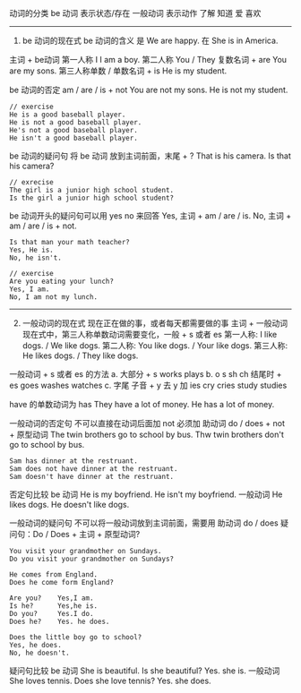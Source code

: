 动词的分类
    be 动词
        表示状态/存在
    一般动词
        表示动作 了解 知道 爱 喜欢

----------------------------------------------------------------------------------------------------
1. be 动词的现在式
be 动词的含义
是
    We are happy.
在
    She is in America.

主词 + be动词
第一人称 I
    I am a boy.
第二人称 You / They 复数名词 + are
    You are my sons.
第三人称单数 / 单数名词 + is
    He is my student.

be 动词的否定
    am / are / is + not
    You are not my sons.
    He is not my student.

    // exercise
    He is a good baseball player.
    He is not a good baseball player.
    He's not a good baseball player.
    He isn't a good baseball player.

be 动词的疑问句
    将 be 动词 放到主词前面，末尾 + ?
    That is his camera.
    Is that his camera?

    // exrecise
    The girl is a junior high school student.
    Is the girl a junior high school student?

be 动词开头的疑问句可以用 yes no 来回答
    Yes, 主词 + am / are / is.
    No, 主词 + am / are / is + not.

    Is that man your math teacher?
    Yes, He is.
    No, he isn't.

    // exercise
    Are you eating your lunch?
    Yes, I am.
    No, I am not my lunch.

----------------------------------------------------------------------------------------------------
2. 一般动词的现在式 现在正在做的事，或者每天都需要做的事
    主词 + 一般动词 现在式中，第三人称单数动词需要变化，一般 + s 或者 es
    第一人称: I like dogs. / We like dogs.
    第二人称: You like dogs. / Your like dogs.
    第三人称: He likes dogs. / They like dogs.

一般动词 + s 或者 es 的方法
a. 大部分 + s
    works    plays
b. o s sh ch 结尾时 + es
    goes    washes  watches
c. 字尾 子音 + y 去 y 加 ies
    cry     cries
    study   studies

have 的单数动词为 has
    They have a lot of money.
    He has a lot of money.

一般动词的否定句
    不可以直接在动词后面加 not 必须加 助动词
    do / does + not + 原型动词
    The twin brothers go to school by bus.
    Thw twin brothers don't go to school by bus.

    Sam has dinner at the restruant.
    Sam does not have dinner at the restruant.
    Sam doesn't have dinner at the restruant.

否定句比较
    be 动词
        He is my boyfriend.
        He isn't my boyfriend.
    一般动词
        He likes dogs.
        He doesn't like dogs.

一般动词的疑问句
    不可以将一般动词放到主词前面，需要用 助动词 do / does
    疑问句：Do / Does + 主词 + 原型动词?

    You visit your grandmother on Sundays.
    Do you visit your grandmother on Sundays?

    He comes from England.
    Does he come form England?

    Are you?    Yes,I am.
    Is he?      Yes,he is.
    Do you?     Yes.I do.
    Does he?    Yes. he does.

    Does the little boy go to school?
    Yes, he does.
    No, he doesn't.

疑问句比较
    be 动词
        She is beautiful.
        Is she beautiful?
        Yes. she is.
    一般动词
        She loves tennis.
        Does she love tennis?
        Yes. she does.

